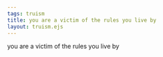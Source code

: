 ```yaml
---
tags: truism
title: you are a victim of the rules you live by
layout: truism.ejs
---
```


you are a victim of the rules you live by